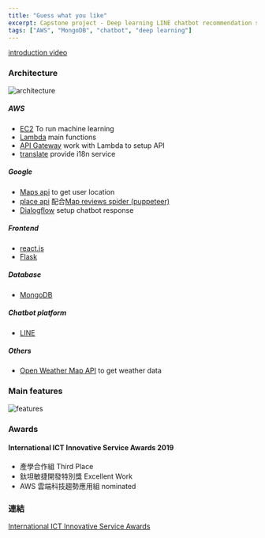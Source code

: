 ```yaml
---
title: "Guess what you like"
excerpt: Capstone project - Deep learning LINE chatbot recommendation system built on AWS.
tags: ["AWS", "MongoDB", "chatbot", "deep learning"]
---
```


[introduction video](https://www.youtube.com/watch?v=defBIPYP82Y)

### Architecture

![architecture](architecture.png)

##### AWS

-   [EC2](https://aws.amazon.com/ec2/) To run machine learning
-   [Lambda](https://aws.amazon.com/lambda/) main functions
-   [API Gateway](https://aws.amazon.com/api-gateway/) work with Lambda to setup API
-   [translate](https://aws.amazon.com/tw/translate/) provide i18n service

##### Google

-   [Maps api](https://developers.google.com/maps) to get user location
-   [place api](https://developers.google.com/maps/documentation/places/web-service/overview) 配合[Map reviews spider (puppeteer)](https://github.com/chuang861012/puppeteer-google-map-review-scraper)
-   [Dialogflow](https://dialogflow.cloud.google.com/) setup chatbot response

##### Frontend

-   [react.js](https://github.com/facebook/react)
-   [Flask](https://flask.palletsprojects.com/en/2.1.x/)

##### Database

-   [MongoDB](https://www.mongodb.com/)

##### Chatbot platform

-   [LINE](https://developers.line.biz/zh-hant/)

##### Others

-   [Open Weather Map API](https://openweathermap.org/api) to get weather data

### Main features

![features](features.png)

### Awards

#### International ICT Innovative Service Awards 2019

-   產學合作組 Third Place
-   鈦坦敏捷開發特別獎 Excellent Work
-   AWS 雲端科技趨勢應用組 nominated

### 連結

[International ICT Innovative Service Awards](https://innoserve.tca.org.tw/index.aspx)
